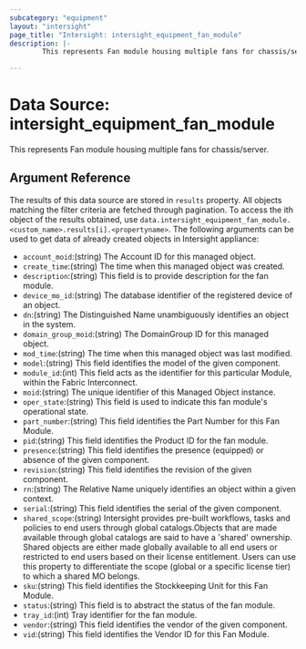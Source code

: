 ```yaml
---
subcategory: "equipment"
layout: "intersight"
page_title: "Intersight: intersight_equipment_fan_module"
description: |-
        This represents Fan module housing multiple fans for chassis/server.

---
```


# Data Source: intersight_equipment_fan_module
This represents Fan module housing multiple fans for chassis/server.
## Argument Reference
The results of this data source are stored in `results` property.
All objects matching the filter criteria are fetched through pagination.
To access the ith object of the results obtained, use `data.intersight_equipment_fan_module.<custom_name>.results[i].<propertyname>`.
The following arguments can be used to get data of already created objects in Intersight appliance:
* `account_moid`:(string) The Account ID for this managed object. 
* `create_time`:(string) The time when this managed object was created. 
* `description`:(string) This field is to provide description for the fan module. 
* `device_mo_id`:(string) The database identifier of the registered device of an object. 
* `dn`:(string) The Distinguished Name unambiguously identifies an object in the system. 
* `domain_group_moid`:(string) The DomainGroup ID for this managed object. 
* `mod_time`:(string) The time when this managed object was last modified. 
* `model`:(string) This field identifies the model of the given component. 
* `module_id`:(int) This field acts as the identifier for this particular Module, within the Fabric Interconnect. 
* `moid`:(string) The unique identifier of this Managed Object instance. 
* `oper_state`:(string) This field is used to indicate this fan module's operational state. 
* `part_number`:(string) This field identifies the Part Number for this Fan Module. 
* `pid`:(string) This field identifies the Product ID for the fan module. 
* `presence`:(string) This field identifies the presence (equipped) or absence of the given component. 
* `revision`:(string) This field identifies the revision of the given component. 
* `rn`:(string) The Relative Name uniquely identifies an object within a given context. 
* `serial`:(string) This field identifies the serial of the given component. 
* `shared_scope`:(string) Intersight provides pre-built workflows, tasks and policies to end users through global catalogs.Objects that are made available through global catalogs are said to have a 'shared' ownership. Shared objects are either made globally available to all end users or restricted to end users based on their license entitlement. Users can use this property to differentiate the scope (global or a specific license tier) to which a shared MO belongs. 
* `sku`:(string) This field identifies the Stockkeeping Unit for this Fan Module. 
* `status`:(string) This field is to abstract the status of the fan module. 
* `tray_id`:(int) Tray identifier for the fan module. 
* `vendor`:(string) This field identifies the vendor of the given component. 
* `vid`:(string) This field identifies the Vendor ID for this Fan Module. 
 
